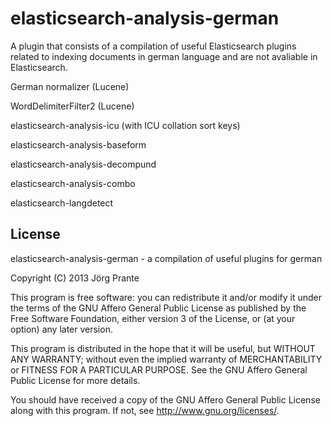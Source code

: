 elasticsearch-analysis-german
=============================

A plugin that consists of a compilation of useful Elasticsearch plugins
related to indexing documents in german language and are not avaliable
in Elasticsearch.

German normalizer (Lucene)

WordDelimiterFilter2 (Lucene)

elasticsearch-analysis-icu (with ICU collation sort keys)

elasticsearch-analysis-baseform

elasticsearch-analysis-decompund

elasticsearch-analysis-combo

elasticsearch-langdetect

License
-------

elasticsearch-analysis-german - a compilation of useful plugins for german

Copyright (C) 2013 Jörg Prante

This program is free software: you can redistribute it and/or modify
it under the terms of the GNU Affero General Public License as published by
the Free Software Foundation, either version 3 of the License, or
(at your option) any later version.

This program is distributed in the hope that it will be useful,
but WITHOUT ANY WARRANTY; without even the implied warranty of
MERCHANTABILITY or FITNESS FOR A PARTICULAR PURPOSE.  See the
GNU Affero General Public License for more details.

You should have received a copy of the GNU Affero General Public License
along with this program.  If not, see <http://www.gnu.org/licenses/>.